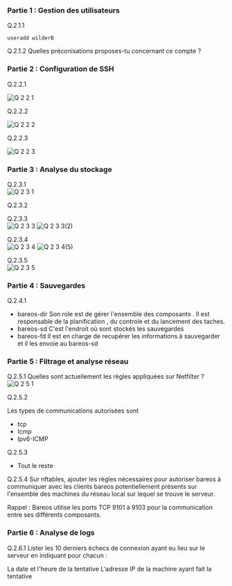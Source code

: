 ### Partie 1 : Gestion des utilisateurs
Q.2.1.1   

`useradd wilderB`

Q.2.1.2 Quelles préconisations proposes-tu concernant ce compte ?

### Partie 2 : Configuration de SSH  

Q.2.2.1  

![Q 2 2 1](https://github.com/user-attachments/assets/913a1cd2-ac3e-4e81-b86c-03c2afa75533)


Q.2.2.2  

![Q 2 2 2](https://github.com/user-attachments/assets/64c44088-1542-438e-ba2f-ca2b0b4f68b5)


Q.2.2.3  

![Q 2 2 3](https://github.com/user-attachments/assets/a85a5644-503c-46b2-9131-71167a2c3143)

### Partie 3 : Analyse du stockage  
Q.2.3.1  
![Q 2 3 1 ](https://github.com/user-attachments/assets/7f62acd7-68dd-4e45-8e7a-99fd921c6e81)

Q.2.3.2  

Q.2.3.3  
![Q 2 3 3](https://github.com/user-attachments/assets/5601a8ba-9c8a-4e0d-a15f-382bac8dd445)
![Q 2 3 3(2)](https://github.com/user-attachments/assets/08966a6c-f0e4-4f6e-9943-4a6cddb0fe7b)

Q.2.3.4  
![Q 2 3 4](https://github.com/user-attachments/assets/ade34f7b-1a61-42b7-b52e-7a53bca1e415)
![Q 2 3 4(5)](https://github.com/user-attachments/assets/eca113ca-e466-4bab-9964-d98ab6f5687c)


Q.2.3.5  
![Q 2 3 5](https://github.com/user-attachments/assets/5f05cb2e-3f07-46bd-9ae4-9083cf6aef1f)

### Partie 4 : Sauvegardes

Q.2.4.1  
- bareos-dir
  Son role est de gérer l'ensemble des composants . Il est responsable de la planification , du controle et du lancement des taches.
- bareos-sd
  C'est l'endroit où sont stockés les sauvegardes
- bareos-fd
  Il est en charge de recupérer les informations à sauvegarder et il les envoie au bareos-sd
  
### Partie 5 : Filtrage et analyse réseau  
Q.2.5.1 Quelles sont actuellement les règles appliquées sur Netfilter ?
![Q 2 5 1](https://github.com/user-attachments/assets/05e882b3-5262-4fa3-8c6b-5accab6ca19e)

Q.2.5.2   

Les types de communications  autorisées sont 
 - tcp
 - Icmp
 - Ipv6-ICMP

Q.2.5.3 
  - Tout le reste

Q.2.5.4 Sur nftables, ajouter les règles nécessaires pour autoriser bareos à communiquer avec les clients bareos potentiellement présents sur l'ensemble des machines du réseau local sur lequel se trouve le serveur.

Rappel : Bareos utilise les ports TCP 9101 à 9103 pour la communication entre ses différents composants.

### Partie 6 : Analyse de logs
Q.2.6.1 Lister les 10 derniers échecs de connexion ayant eu lieu sur le serveur en indiquant pour chacun :

La date et l'heure de la tentative
L'adresse IP de la machine ayant fait la tentative
